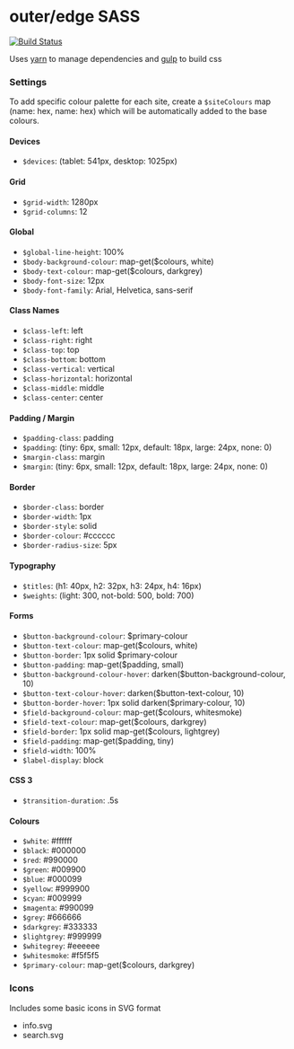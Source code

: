 # outer/edge SASS


[![Build Status](https://travis-ci.org/outeredge/sass.svg?branch=master)](https://travis-ci.org/outeredge/sass)

Uses [yarn](https://yarnpkg.com/en/) to manage dependencies and [gulp](https://gulpjs.com/) to build css



### Settings

To add specific colour palette for each site, create a `$siteColours` map (name: hex, name: hex) which will be automatically added to the base colours.

#### Devices
- `$devices`: (tablet: 541px, desktop: 1025px)

#### Grid
- `$grid-width`: 1280px
- `$grid-columns`: 12

#### Global
- `$global-line-height`: 100%
- `$body-background-colour`: map-get($colours, white)
- `$body-text-colour`: map-get($colours, darkgrey)
- `$body-font-size`: 12px
- `$body-font-family`: Arial, Helvetica, sans-serif

#### Class Names
- `$class-left`: left
- `$class-right`: right
- `$class-top`: top
- `$class-bottom`: bottom
- `$class-vertical`: vertical
- `$class-horizontal`: horizontal
- `$class-middle`: middle
- `$class-center`: center

#### Padding / Margin
- `$padding-class`: padding
- `$padding`: (tiny: 6px, small: 12px, default: 18px, large: 24px, none: 0)
- `$margin-class`: margin
- `$margin`: (tiny: 6px, small: 12px, default: 18px, large: 24px, none: 0)

#### Border
- `$border-class`: border
- `$border-width`: 1px
- `$border-style`: solid
- `$border-colour`: #cccccc
- `$border-radius-size`: 5px

#### Typography
- `$titles`: (h1: 40px, h2: 32px, h3: 24px, h4: 16px)
- `$weights`: (light: 300, not-bold: 500, bold: 700)

#### Forms
- `$button-background-colour`: $primary-colour
- `$button-text-colour`: map-get($colours, white)
- `$button-border`: 1px solid $primary-colour
- `$button-padding`: map-get($padding, small)
- `$button-background-colour-hover`: darken($button-background-colour, 10)
- `$button-text-colour-hover`: darken($button-text-colour, 10)
- `$button-border-hover`: 1px solid darken($primary-colour, 10)
- `$field-background-colour`: map-get($colours, whitesmoke)
- `$field-text-colour`: map-get($colours, darkgrey)
- `$field-border`: 1px solid map-get($colours, lightgrey)
- `$field-padding`: map-get($padding, tiny)
- `$field-width`: 100%
- `$label-display`: block

#### CSS 3
- `$transition-duration`: .5s

#### Colours
- `$white`: #ffffff
- `$black`: #000000
- `$red`: #990000
- `$green`: #009900
- `$blue`: #000099
- `$yellow`: #999900
- `$cyan`: #009999
- `$magenta`: #990099
- `$grey`: #666666
- `$darkgrey`: #333333
- `$lightgrey`: #999999
- `$whitegrey`: #eeeeee
- `$whitesmoke`: #f5f5f5
- `$primary-colour`: map-get($colours, darkgrey)



### Icons

Includes some basic icons in SVG format

- info.svg
- search.svg


